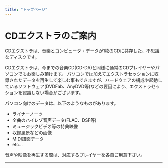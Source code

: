 ```yaml
---
title: "トップページ"
---
```


# CDエクストラのご案内

CDエクストラは、音楽とコンピュータ・データが1枚のCDに共存した、不思議なディスクです。

CDエクストラは、今までの音楽CD(CD-DA)と同様に通常のCDプレイヤーやパソコンでもお楽しみ頂けます。
パソコンでは加えてエクストラセッションに収録されたデータを再生して楽しむ事もできますが、ハードウェアの構成や起動しているソフトウェア(DVDFab、AnyDVD等)などの要因により、エクストラセッションを認識しない場合がございます。

パソコン向けのデータは、以下のようなものがあります。
- ライナーノーツ
- 全曲のハイレゾ音声データ(FLAC、DSF等)
- ミュージックビデオ等の特典映像
- 収録風景などの画像
- MIDI譜面データ
- etc...

音声や映像を再生する際は、対応するプレイヤーを各自ご用意下さい。

----
